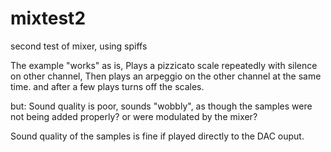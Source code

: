 # mixtest2
second test of mixer, using spiffs

The example "works" as is, 
Plays a pizzicato scale repeatedly with silence on other channel,
Then plays an arpeggio on the other channel at the same time. and after a few plays turns off the scales.


but: Sound quality is poor, sounds "wobbly", as though the samples were not being added properly? or were modulated by the mixer?

Sound quality of the samples is fine if played directly to the DAC ouput.



